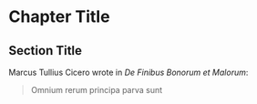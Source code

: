# Chapter Title

## Section Title

Marcus Tullius Cicero wrote in *De Finibus Bonorum et Malorum*:

> Omnium rerum principa parva sunt
